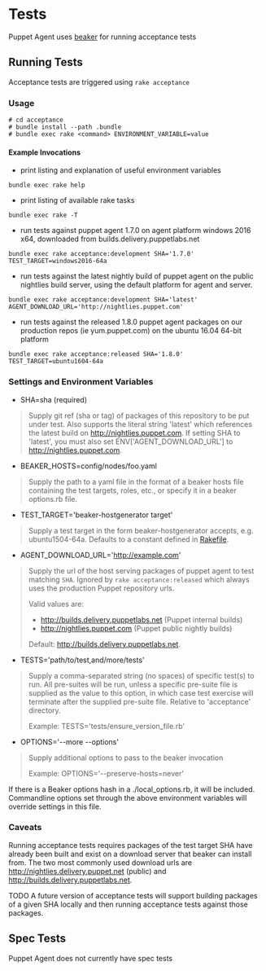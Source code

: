 # Tests

Puppet Agent uses [beaker](github.com/puppetlabs/beaker) for running acceptance tests

## Running Tests

Acceptance tests are triggered using `rake acceptance`

### Usage
```
# cd acceptance
# bundle install --path .bundle
# bundle exec rake <command> ENVIRONMENT_VARIABLE=value
```

#### Example Invocations
* print listing and explanation of useful environment variables
```
bundle exec rake help
```

* print listing of available rake tasks
```
bundle exec rake -T
```

* run tests against puppet agent 1.7.0 on agent platform windows
2016 x64, downloaded from builds.delivery.puppetlabs.net
```
bundle exec rake acceptance:development SHA='1.7.0' TEST_TARGET=windows2016-64a
``` 

* run tests against the latest nightly build of puppet agent on the public
nightlies build server, using the default platform for agent and server.
```
bundle exec rake acceptance:development SHA='latest' AGENT_DOWNLOAD_URL='http://nightlies.puppet.com'
``` 

 * run tests against the released 1.8.0 puppet agent packages on our production
 repos (ie yum.puppet.com) on the ubuntu 16.04 64-bit platform
```
bundle exec rake acceptance:released SHA='1.8.0' TEST_TARGET=ubuntu1604-64a
```

### Settings and Environment Variables
* SHA=sha (required)
> Supply git ref (sha or tag) of packages of this repository to be put under test.
> Also supports the literal string 'latest' which references the latest
> build on http://nightlies.puppet.com.
> If setting SHA to 'latest', you must also set ENV['AGENT_DOWNLOAD_URL'] to
> http://nightlies.puppet.com.

* BEAKER_HOSTS=config/nodes/foo.yaml
> Supply the path to a yaml file in the format of a beaker hosts file containing
> the test targets, roles, etc., or specify it in a beaker options.rb file.

* TEST_TARGET='beaker-hostgenerator target'
> Supply a test target in the form beaker-hostgenerator accepts, e.g.
> ubuntu1504-64a. Defaults to a constant defined in [Rakefile](Rakefile).
 
* AGENT_DOWNLOAD_URL='http://example.com'
> Supply the url of the host serving packages of puppet agent to test matching
> `SHA`. Ignored by `rake acceptance:released` which always uses the production
> Puppet repository urls.
>
> Valid values are:
> * http://builds.delivery.puppetlabs.net (Puppet internal builds)
> * http://nightlies.puppet.com (Puppet public nightly builds)
> 
> Default: http://builds.delivery.puppetlabs.net.
 
* TESTS='path/to/test,and/more/tests'
> Supply a comma-separated string (no spaces) of specific test(s) to run.
> All pre-suites will be run, unless a specific pre-suite file is supplied as the
> value to this option, in which case test exercise will terminate after the
> supplied pre-suite file. Relative to 'acceptance' directory.
>
> Example: TESTS='tests/ensure_version_file.rb'

* OPTIONS='--more --options'
> Supply additional options to pass to the beaker invocation
>
> Example: OPTIONS='--preserve-hosts=never'

If there is a Beaker options hash in a ./local_options.rb, it will be included.
Commandline options set through the above environment variables will override
settings in this file.

### Caveats
Running acceptance tests requires packages of the test target SHA have already
been built and exist on a download server that beaker can install from. The two
most commonly used download urls are http://nightlies.delivery.puppet.net
(public) and http://builds.delivery.puppetlabs.net.

TODO A future version of acceptance tests will support building packages of a
given SHA locally and then running acceptance tests against those packages.

Spec Tests
---
Puppet Agent does not currently have spec tests
